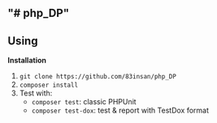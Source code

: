 "# php_DP" 
-----------
## Using

**Installation**

1. `git clone https://github.com/83insan/php_DP`
2. `composer install`
3. Test with:
    * `composer test`: classic PHPUnit
    * `composer test-dox`: test & report with TestDox format